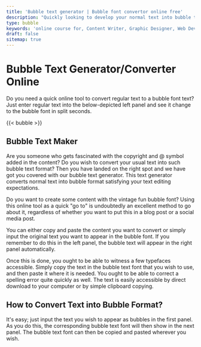 ```yaml
---
title: 'Bubble text generator | Bubble font convertor online free'
description: "Quickly looking to develop your normal text into bubble text online. how to change text bubble color on android. Bubble text for instagram"
type: bubble
keywords: 'online course for, Content Writer, Graphic Designer, Web Developer, Software Engineer, Frontend Developer graphic designer, UI designer, digital marketing'
draft: false
sitemap: true
---
```


# Bubble Text Generator/Converter Online

Do you need a quick online tool to convert regular text to a bubble font text? Just enter regular text into the below-depicted left panel and see it change to the bubble font in split seconds.

{{< bubble >}}

## Bubble Text Maker

Are you someone who gets fascinated with the copyright and @ symbol added in the content? Do you wish to convert your usual text into such bubble text format? Then you have landed on the right spot and we have got you covered with our bubble text generator. This text generator converts normal text into bubble format satisfying your text editing expectations. 

Do you want to create some content with the vintage fun bubble font? Using this online tool as a quick "go to" is undoubtedly an excellent method to go about it, regardless of whether you want to put this in a blog post or a social media post.

You can either copy and paste the content you want to convert or simply input the original text you want to appear in the bubble font. If you remember to do this in the left panel, the bubble text will appear in the right panel automatically.

Once this is done, you ought to be able to witness a few typefaces accessible. Simply copy the text in the bubble text font that you wish to use, and then paste it where it is needed. You ought to be able to correct a spelling error quite quickly as well. The text is easily accessible by direct download to your computer or by simple clipboard copying.

## How to Convert Text into Bubble Format?

It's easy; just input the text you wish to appear as bubbles in the first panel. As you do this, the corresponding bubble text font will then show in the next panel. The bubble text font can then be copied and pasted wherever you wish.
